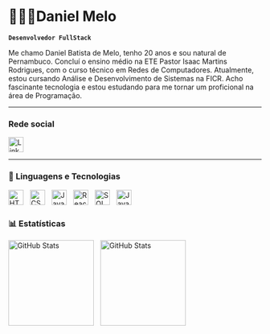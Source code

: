 
# 👨🏽‍💻Daniel Melo

**`Desenvolvedor FullStack`**

Me chamo Daniel Batista de Melo, tenho 20 anos e sou natural de Pernambuco. Concluí o ensino médio na ETE Pastor Isaac Martins Rodrigues, com o curso técnico em Redes de Computadores. Atualmente, estou cursando Análise e Desenvolvimento de Sistemas na FICR. Acho fascinante tecnologia e estou estudando para me tornar um proficional na área de Programação.

---
### Rede social
<a href="https://www.linkedin.com/in/daniel-batista-299418318/" src="">
 <img
 align="center"
 alt="Linkedin"
 title="Linkedin" 
 width="30px" 
 style="padding-right: 10px;"  
 src="https://cdn.jsdelivr.net/gh/devicons/devicon@latest/icons/linkedin/linkedin-original.svg" 
 />       
</a>

---
### 🤖 Linguagens e Tecnologias

<img 
    align="left" 
    alt="HTML"
    title="HTML" 
    width="30px" 
    style="padding-right: 10px;" 
    src="https://cdn.jsdelivr.net/gh/devicons/devicon@latest/icons/html5/html5-original.svg" 
/>
<img 
    align="left" 
    alt="CSS" 
    title="CSS"
    width="30px" 
    style="padding-right: 10px;" 
    src="https://cdn.jsdelivr.net/gh/devicons/devicon@latest/icons/css3/css3-original.svg" 
/>
<img 
    align="left" 
    alt="JavaScript" 
    title="JavaScript"
    width="30px" 
    style="padding-right: 10px;" 
    src="https://cdn.jsdelivr.net/gh/devicons/devicon@latest/icons/javascript/javascript-original.svg" 
/>
<img 
    align="left" 
    alt="React"
    title="React" 
    width="30px" 
    style="padding-right: 10px;" 
    src="https://cdn.jsdelivr.net/gh/devicons/devicon@latest/icons/react/react-original.svg" 
/>

 <img 
 align="left" 
 alt="SQL Server"
 title="SQL Server" 
 width="30px" 
 style="padding-right: 10px;" 
 src="https://cdn.jsdelivr.net/gh/devicons/devicon@latest/icons/microsoftsqlserver/microsoftsqlserver-plain.svg"      
 />


<img 
align="left" 
 alt="Java"
 title="Java" 
 width="30px" 
 style="padding-right: 10px;" 
src="https://cdn.jsdelivr.net/gh/devicons/devicon@latest/icons/java/java-plain.svg" />
          
          
<br/>
<br/>

### 📊 Estatísticas

<p>
  <img 
    align="left" 
    alt="GitHub Stats" 
    height="170" 
    style="padding-right: 10px;" 
    src="https://github-readme-stats.vercel.app/api?username=DanielMelo43&_icons=true&theme=tokyonight&include_all_commits=true&locale=pt-br" 
  />

<img 
      align="left" 
      alt="GitHub Stats" 
      height="170" 
      src="https://github-readme-stats.vercel.app/api/top-langs/?username=DanielMelo43&theme=tokyonight&layout=compact&custom_title=Tecnologias&langs_count=9" 
  />
</p>

